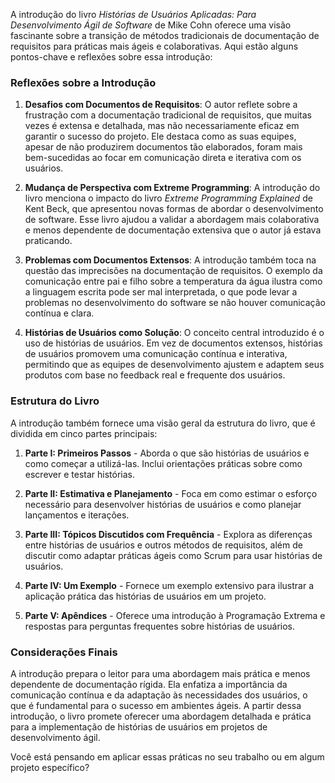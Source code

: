A introdução do livro *Histórias de Usuários Aplicadas: Para Desenvolvimento Ágil de Software* de Mike Cohn oferece uma visão fascinante sobre a transição de métodos tradicionais de documentação de requisitos para práticas mais ágeis e colaborativas. Aqui estão alguns pontos-chave e reflexões sobre essa introdução:

### Reflexões sobre a Introdução

1. **Desafios com Documentos de Requisitos**: O autor reflete sobre a frustração com a documentação tradicional de requisitos, que muitas vezes é extensa e detalhada, mas não necessariamente eficaz em garantir o sucesso do projeto. Ele destaca como as suas equipes, apesar de não produzirem documentos tão elaborados, foram mais bem-sucedidas ao focar em comunicação direta e iterativa com os usuários.

2. **Mudança de Perspectiva com Extreme Programming**: A introdução do livro menciona o impacto do livro *Extreme Programming Explained* de Kent Beck, que apresentou novas formas de abordar o desenvolvimento de software. Esse livro ajudou a validar a abordagem mais colaborativa e menos dependente de documentação extensiva que o autor já estava praticando.

3. **Problemas com Documentos Extensos**: A introdução também toca na questão das imprecisões na documentação de requisitos. O exemplo da comunicação entre pai e filho sobre a temperatura da água ilustra como a linguagem escrita pode ser mal interpretada, o que pode levar a problemas no desenvolvimento do software se não houver comunicação contínua e clara.

4. **Histórias de Usuários como Solução**: O conceito central introduzido é o uso de histórias de usuários. Em vez de documentos extensos, histórias de usuários promovem uma comunicação contínua e interativa, permitindo que as equipes de desenvolvimento ajustem e adaptem seus produtos com base no feedback real e frequente dos usuários.

### Estrutura do Livro

A introdução também fornece uma visão geral da estrutura do livro, que é dividida em cinco partes principais:

1. **Parte I: Primeiros Passos** - Aborda o que são histórias de usuários e como começar a utilizá-las. Inclui orientações práticas sobre como escrever e testar histórias.

2. **Parte II: Estimativa e Planejamento** - Foca em como estimar o esforço necessário para desenvolver histórias de usuários e como planejar lançamentos e iterações.

3. **Parte III: Tópicos Discutidos com Frequência** - Explora as diferenças entre histórias de usuários e outros métodos de requisitos, além de discutir como adaptar práticas ágeis como Scrum para usar histórias de usuários.

4. **Parte IV: Um Exemplo** - Fornece um exemplo extensivo para ilustrar a aplicação prática das histórias de usuários em um projeto.

5. **Parte V: Apêndices** - Oferece uma introdução à Programação Extrema e respostas para perguntas frequentes sobre histórias de usuários.

### Considerações Finais

A introdução prepara o leitor para uma abordagem mais prática e menos dependente de documentação rígida. Ela enfatiza a importância da comunicação contínua e da adaptação às necessidades dos usuários, o que é fundamental para o sucesso em ambientes ágeis. A partir dessa introdução, o livro promete oferecer uma abordagem detalhada e prática para a implementação de histórias de usuários em projetos de desenvolvimento ágil. 

Você está pensando em aplicar essas práticas no seu trabalho ou em algum projeto específico?